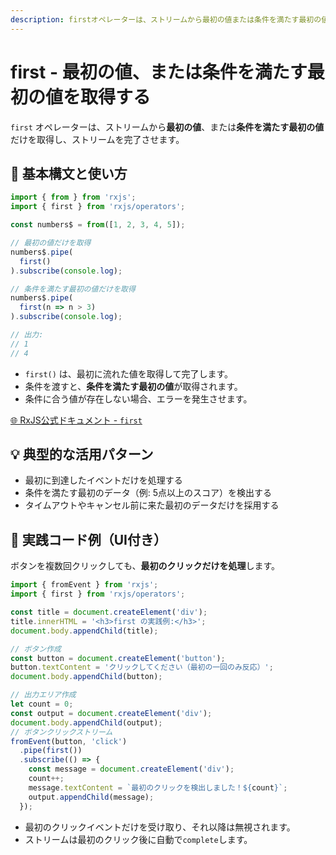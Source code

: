 ```yaml
---
description: firstオペレーターは、ストリームから最初の値または条件を満たす最初の値のみを取り出し、それ以降のデータを無視するための演算子です。
---
```


# first - 最初の値、または条件を満たす最初の値を取得する

`first` オペレーターは、ストリームから**最初の値**、または**条件を満たす最初の値**だけを取得し、ストリームを完了させます。


## 🔰 基本構文と使い方

```ts
import { from } from 'rxjs';
import { first } from 'rxjs/operators';

const numbers$ = from([1, 2, 3, 4, 5]);

// 最初の値だけを取得
numbers$.pipe(
  first()
).subscribe(console.log);

// 条件を満たす最初の値だけを取得
numbers$.pipe(
  first(n => n > 3)
).subscribe(console.log);

// 出力:
// 1
// 4
```

- `first()` は、最初に流れた値を取得して完了します。
- 条件を渡すと、**条件を満たす最初の値**が取得されます。
- 条件に合う値が存在しない場合、エラーを発生させます。

[🌐 RxJS公式ドキュメント - `first`](https://rxjs.dev/api/operators/first)


## 💡 典型的な活用パターン

- 最初に到達したイベントだけを処理する
- 条件を満たす最初のデータ（例: 5点以上のスコア）を検出する
- タイムアウトやキャンセル前に来た最初のデータだけを採用する


## 🧠 実践コード例（UI付き）

ボタンを複数回クリックしても、**最初のクリックだけを処理**します。

```ts
import { fromEvent } from 'rxjs';
import { first } from 'rxjs/operators';

const title = document.createElement('div');
title.innerHTML = '<h3>first の実践例:</h3>';
document.body.appendChild(title);

// ボタン作成
const button = document.createElement('button');
button.textContent = 'クリックしてください（最初の一回のみ反応）';
document.body.appendChild(button);

// 出力エリア作成
let count = 0;
const output = document.createElement('div');
document.body.appendChild(output);
// ボタンクリックストリーム
fromEvent(button, 'click')
  .pipe(first())
  .subscribe(() => {
    const message = document.createElement('div');
    count++;
    message.textContent = `最初のクリックを検出しました！${count}`;
    output.appendChild(message);
  });
```

- 最初のクリックイベントだけを受け取り、それ以降は無視されます。
- ストリームは最初のクリック後に自動で`complete`します。

</file>
